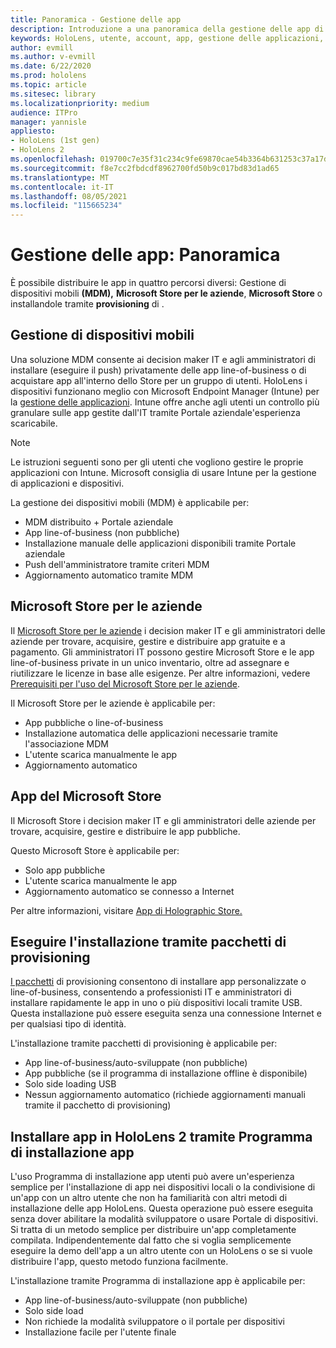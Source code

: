 ```yaml
---
title: Panoramica - Gestione delle app
description: Introduzione a una panoramica della gestione delle app di realtà mista con la gestione dei dispositivi mobili, Microsoft Store per le aziende e il provisioning dei pacchetti.
keywords: HoloLens, utente, account, app, gestione delle applicazioni,
author: evmill
ms.author: v-evmill
ms.date: 6/22/2020
ms.prod: hololens
ms.topic: article
ms.sitesec: library
ms.localizationpriority: medium
audience: ITPro
manager: yannisle
appliesto:
- HoloLens (1st gen)
- HoloLens 2
ms.openlocfilehash: 019700c7e35f31c234c9fe69870cae54b3364b631253c37a17d8eaa0fe3053bd
ms.sourcegitcommit: f8e7cc2fbdcdf8962700fd50b9c017bd83d1ad65
ms.translationtype: MT
ms.contentlocale: it-IT
ms.lasthandoff: 08/05/2021
ms.locfileid: "115665234"
---
```

# <a name="app-management-overview"></a>Gestione delle app: Panoramica

È possibile distribuire le app in quattro percorsi diversi: Gestione di dispositivi mobili **(MDM),** **Microsoft Store per le aziende**, **Microsoft Store** o installandole tramite **provisioning** di .

## <a name="mobile-device-management-mdm"></a>Gestione di dispositivi mobili

Una soluzione MDM consente ai decision maker IT e agli amministratori di installare (eseguire il push) privatamente delle app line-of-business o di acquistare app all'interno dello Store per un gruppo di utenti. HoloLens i dispositivi funzionano meglio con Microsoft Endpoint Manager (Intune) per la [gestione delle applicazioni](app-deploy-intune.md). Intune offre anche agli utenti un controllo più granulare sulle app gestite dall'IT tramite Portale aziendale'esperienza scaricabile.

> [!NOTE]
> Le istruzioni seguenti sono per gli utenti che vogliono gestire le proprie applicazioni con Intune. Microsoft consiglia di usare Intune per la gestione di applicazioni e dispositivi.

La gestione dei dispositivi mobili (MDM) è applicabile per:

* MDM distribuito + Portale aziendale
* App line-of-business (non pubbliche)
* Installazione manuale delle applicazioni disponibili tramite Portale aziendale
* Push dell'amministratore tramite criteri MDM
* Aggiornamento automatico tramite MDM

## <a name="microsoft-store-for-business"></a>Microsoft Store per le aziende

Il [Microsoft Store per le aziende](app-deploy-store-business.md) i decision maker IT e gli amministratori delle aziende per trovare, acquisire, gestire e distribuire app gratuite e a pagamento. Gli amministratori IT possono gestire Microsoft Store e le app line-of-business private in un unico inventario, oltre ad assegnare e riutilizzare le licenze in base alle esigenze. Per altre informazioni, vedere [Prerequisiti per l'uso del Microsoft Store per le aziende](/microsoft-store/prerequisites-microsoft-store-for-business).

Il Microsoft Store per le aziende è applicabile per:

* App pubbliche o line-of-business
* Installazione automatica delle applicazioni necessarie tramite l'associazione MDM
* L'utente scarica manualmente le app
* Aggiornamento automatico

## <a name="microsoft-store-apps"></a>App del Microsoft Store

Il Microsoft Store i decision maker IT e gli amministratori delle aziende per trovare, acquisire, gestire e distribuire le app pubbliche.

Questo Microsoft Store è applicabile per:

* Solo app pubbliche
* L'utente scarica manualmente le app
* Aggiornamento automatico se connesso a Internet

Per altre informazioni, visitare [App di Holographic Store.](/hololens/holographic-store-apps)

## <a name="install-via-provisioning-packages"></a>Eseguire l'installazione tramite pacchetti di provisioning

[I pacchetti](app-deploy-provisioning-package.md) di provisioning consentono di installare app personalizzate o line-of-business, consentendo a professionisti IT e amministratori di installare rapidamente le app in uno o più dispositivi locali tramite USB. Questa installazione può essere eseguita senza una connessione Internet e per qualsiasi tipo di identità.

L'installazione tramite pacchetti di provisioning è applicabile per:

* App line-of-business/auto-sviluppate (non pubbliche)
* App pubbliche (se il programma di installazione offline è disponibile)
* Solo side loading USB
* Nessun aggiornamento automatico (richiede aggiornamenti manuali tramite il pacchetto di provisioning)

## <a name="install-apps-on-hololens-2-via-app-installer"></a>Installare app in HoloLens 2 tramite Programma di installazione app

L'uso Programma di installazione app utenti può avere un'esperienza semplice per l'installazione di app nei dispositivi locali o la condivisione di un'app con un altro utente che non ha familiarità con altri metodi di installazione delle app HoloLens. [](app-deploy-app-installer.md) Questa operazione può essere eseguita senza dover abilitare la modalità sviluppatore o usare Portale di dispositivi. Si tratta di un metodo semplice per distribuire un'app completamente compilata. Indipendentemente dal fatto che si voglia semplicemente eseguire la demo dell'app a un altro utente con un HoloLens o se si vuole distribuire l'app, questo metodo funziona facilmente.

L'installazione tramite Programma di installazione app è applicabile per:

* App line-of-business/auto-sviluppate (non pubbliche)
* Solo side load
* Non richiede la modalità sviluppatore o il portale per dispositivi
* Installazione facile per l'utente finale
